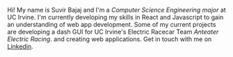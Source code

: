 <!---
SuvirBajaj/SuvirBajaj is a ✨ special ✨ repository because its `README.md` (this file) appears on your GitHub profile.
You can click the Preview link to take a look at your changes.
--->

Hi! My name is Suvir Bajaj and I'm a *Computer Science Engineering major* at UC Irvine. I'm currently developing my skills in React and Javascript to 
 gain an understanding of web app development. Some of my current projects are developing a dash GUI for UC Irvine's Electric Racecar Team *Anteater Electric Racing*.
 and creating web applications. Get in touch with me on [Linkedin](https://www.linkedin.com/in/suvir-bajaj-750a90193/).
